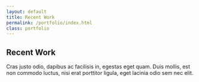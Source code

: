 ```yaml
---
layout: default
title: Recent Work
permalink: /portfolio/index.html
class: portfolio
---
```


## Recent Work

Cras justo odio, dapibus ac facilisis in, egestas eget quam. Duis mollis, est non commodo luctus, nisi erat porttitor ligula, eget lacinia odio sem nec elit.